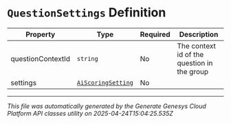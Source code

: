 # `QuestionSettings` Definition

| Property | Type | Required | Description |
|----------|------|----------|-------------|
| questionContextId | `string` | No | The context id of the question in the group |
| settings | [`AiScoringSetting`](aiscoringsetting-definition.md) | No |  |

---

*This file was automatically generated by the Generate Genesys Cloud Platform API classes utility on 2025-04-24T15:04:25.535Z*